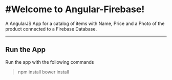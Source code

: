 #Welcome to Angular-Firebase!
===================


A AngularJS App for a catalog of items with Name, Price and a Photo of the product connected to a Firebase Database.

----------


Run the App
-------------


Run the app with the following commands 
  > npm install
  > bower install
